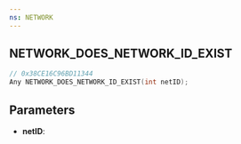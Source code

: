 ```yaml
---
ns: NETWORK
---
```

## NETWORK_DOES_NETWORK_ID_EXIST

```c
// 0x38CE16C96BD11344
Any NETWORK_DOES_NETWORK_ID_EXIST(int netID);
```

## Parameters
* **netID**:
